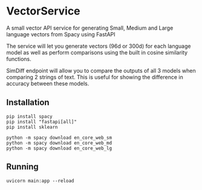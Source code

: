 # VectorService
A small vector API service for generating Small, Medium and Large language vectors from Spacy using FastAPI

The service will let you generate vectors (96d or 300d) for each language model as well as perform comparisons using the built in cosine similarity functions.

SimDiff endpoint will allow you to compare the outputs of all 3 models when comparing 2 strings of text.  This is useful for showing the difference in accuracy between these models.

## Installation

```
pip install spacy
pip install "fastapi[all]"
pip install sklearn

python -m spacy download en_core_web_sm
python -m spacy download en_core_web_md
python -m spacy download en_core_web_lg
```

## Running

```
uvicorn main:app --reload
```
